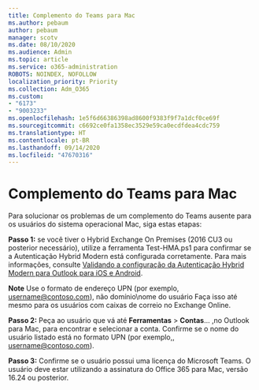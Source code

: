 ```yaml
---
title: Complemento do Teams para Mac
ms.author: pebaum
author: pebaum
manager: scotv
ms.date: 08/10/2020
ms.audience: Admin
ms.topic: article
ms.service: o365-administration
ROBOTS: NOINDEX, NOFOLLOW
localization_priority: Priority
ms.collection: Adm_O365
ms.custom:
- "6173"
- "9003233"
ms.openlocfilehash: 1e5f6d66386398ad8600f9383f9f7a1dcf0ce69f
ms.sourcegitcommit: c6692ce0fa1358ec3529e59ca0ecdfdea4cdc759
ms.translationtype: HT
ms.contentlocale: pt-BR
ms.lasthandoff: 09/14/2020
ms.locfileid: "47670316"
---
```

# <a name="teams-add-in-for-mac"></a>Complemento do Teams para Mac

Para solucionar os problemas de um complemento do Teams ausente para os usuários do sistema operacional Mac, siga estas etapas:

**Passo 1:** se você tiver o Hybrid Exchange On Premises (2016 CU3 ou posterior necessário), utilize a ferramenta Test-HMA.ps1 para confirmar se a Autenticação Hybrid Modern está configurada corretamente. Para mais informações, consulte [Validando a configuração da Autenticação Hybrid Modern para Outlook para iOS e Android](https://aka.ms/AA980zq).  

**Note** Use o formato de endereço UPN (por exemplo, [username@contoso.com](mailto:username@contoso.com)), não domínio\nome do usuário Faça isso até mesmo para os usuários com caixas de correio no Exchange Online.

**Passo 2:** Peça ao usuário que vá até **Ferramentas** > **Contas**... ,no Outlook para Mac, para encontrar e selecionar a conta. Confirme se o nome do usuário listado está no formato UPN (por exemplo,, [username@contoso.com](mailto:username@contoso.com)).

**Passo 3:** Confirme se o usuário possui uma licença do Microsoft Teams. O usuário deve estar utilizando a assinatura do Office 365 para Mac, versão 16.24 ou posterior.